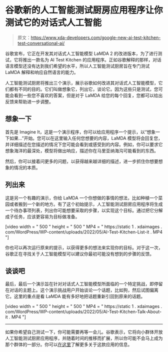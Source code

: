 # 谷歌新的人工智能测试厨房应用程序让你测试它的对话式人工智能

> 原文：<https://www.xda-developers.com/google-new-ai-test-kitchen-test-conversational-ai/>

谷歌宣布，它正在开发其对话式人工智能模型 LaMDA 2 的改进版本，为了进行测试，它将推出一款名为 AI Test Kitchen 的应用程序。正如谷歌解释的那样，对话语言模型还没有达到我们希望的水平，所以人工智能测试厨房旨在专门测试 LaMDA 解释和响应自然语言的能力。

人工智能测试厨房将推出三个演示，展示谷歌如何改进其对话式人工智能模型，它们都有不同的目的。它们叫做想象它，列出它，谈论它。因为这些只是测试，您可能会看到一些您不喜欢的答案，但是对于 LaMDA 给您的每个回复，您都可以给出反馈来帮助进一步调整。

## 想象一下

首先是 Imagine It，这是一个演示程序，你可以给应用程序一个提示，以“想象一下如果...”开始。您可以在这里输入任何您想要的内容，LaMDA 模型将会回复您，并详细描述在您描述的情况下您可能会看到或感受到的内容。例如，你可以要求它想象海洋的最深处，模型将做出响应，描述你在马里亚纳海沟可能看到的东西。

然后，你可以接着问更多的问题，以获得越来越详细的描述，进一步抓住你想要想象的情况的本质。

## 列出来

这是另一个有趣的演示，你给 LaMDA 一个你想做的事情的想法，比如种植一个菜园或者搬到一个新的地方。有了这个初始提示，人工智能测试厨房应用程序将生成一个待办事项列表，列出你可能想要采取的步骤，以实现这个目标。通过把它分解成子任务，应该更容易为目标做准备。

[video width = " 500 " height = " 500 " MP4 = " https://static 1 . xdaimages . com/WordPress/WP-content/uploads/2022/05/AI-Test-Kitchen-List-it . MP4 "]

你也可以再次运行原来的提示，以获得更多的想法来实现你的目标。对于这一次，谷歌正在寻找关于人工智能模型可以建议你最初可能没有想到的步骤的反馈。

## 谈谈吧

最后，最后一个演示旨在针对对话式人工智能模型所面临的一个特定挑战，即停留在对话的主题上。这个演示挑战用户开始谈论一个话题，比如狗，然后试图偏离它。这里的重点是看 LaMDA 能有多好地把话题重新引回到原来的话题。

[video width = " 500 " height = " 500 " MP4 = " https://static 1 . xdaimages . com/WordPress/WP-content/uploads/2022/05/AI-Test-Kitchen-Talk-About-it . MP4 "]

* * *

如果你希望自己测试一下，你可能需要再等一会儿。谷歌表示，它将向小群体开放人工智能测试厨房应用程序，并随着时间的推移而扩展，所以你可能不会马上成为那个群体的一部分。你可以[在这里](https://aitestkitchen.withgoogle.com)了解更多关于这款应用的信息。